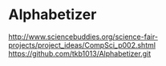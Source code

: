 # Alphabetizer
http://www.sciencebuddies.org/science-fair-projects/project_ideas/CompSci_p002.shtml
https://github.com/tkb1013/Alphabetizer.git
